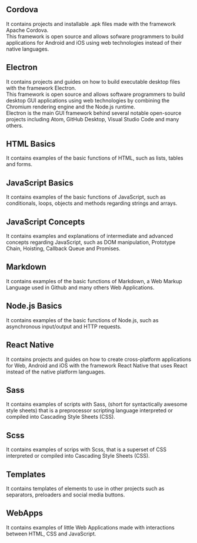 ## Cordova
It contains projects and installable .apk files made with the framework Apache Cordova. <br>
This framework is open source and allows sofware programmers to build applications for Android and iOS using web technologies instead of their native languages.

## Electron
It contains projects and guides on how to build executable desktop files with the framework Electron.<br>
This framework is open source and allows software programmers to build desktop GUI applications using web technologies by combining the Chromium rendering engine and the Node.js runtime.<br>
Electron is the main GUI framework behind several notable open-source projects including Atom, GitHub Desktop, Visual Studio Code and many others.

## HTML Basics
It contains examples of the basic functions of HTML, such as lists, tables and forms.

## JavaScript Basics
It contains examples of the basic functions of JavaScript, such as conditionals, loops, objects and methods regarding strings and arrays.

## JavaScript Concepts 
It contains examples and explanations of intermediate and advanced concepts regarding JavaScript, such as DOM manipulation, Prototype Chain, Hoisting, Callback Queue and Promises.

## Markdown
It contains examples of the basic functions of Markdown, a Web Markup Language used in Github and many others Web Applications.

## Node.js Basics
It contains examples of the basic functions of Node.js, such as asynchronous input/output and HTTP requests.

## React Native
It contains projects and guides on how to create cross-platform applications for Web, Android and iOS with the framework React Native that uses React instead of the native platform languages.

## Sass
It contains examples of scripts with Sass, (short for syntactically awesome style sheets) that is a preprocessor scripting language interpreted or compiled into Cascading Style Sheets (CSS). 

## Scss
It contains examples of scrips with Scss, that is a superset of CSS interpreted or compiled into Cascading Style Sheets (CSS). 

## Templates
It contains templates of elements to use in other projects such as separators, preloaders and social media buttons.

## WebApps
It contains examples of little Web Applications made with interactions between HTML, CSS and JavaScript.
